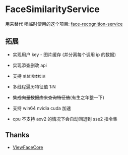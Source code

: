 # FaceSimilarityService

用来替代 咱临时使用的这个项目: [face-recognition-service](https://gitee.com/westinyang/face-recognition-service)

## 拓展

- 实现用户 key - 图片缓存 (并分离每个调用 ip 的数据)

- 实现添查删改 api

- 支持 `单帧活体检测`

- 多线程遍历特征值 1:N

- ~~集成向量数据库来查询特征值~~(有生之年整一下)

- 支持 win64 nvidia cuda 加速

- cpu 不支持 axv2 的情况下会自动回退到 sse2 指令集

## Thanks

- [ViewFaceCore](https://github.com/ViewFaceCore/ViewFaceCore)
